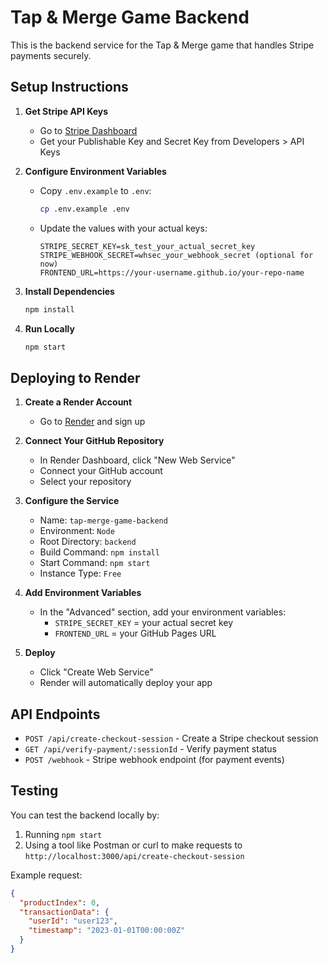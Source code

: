 # Tap & Merge Game Backend

This is the backend service for the Tap & Merge game that handles Stripe payments securely.

## Setup Instructions

1. **Get Stripe API Keys**
   - Go to [Stripe Dashboard](https://dashboard.stripe.com/)
   - Get your Publishable Key and Secret Key from Developers > API Keys

2. **Configure Environment Variables**
   - Copy `.env.example` to `.env`:
     ```bash
     cp .env.example .env
     ```
   - Update the values with your actual keys:
     ```
     STRIPE_SECRET_KEY=sk_test_your_actual_secret_key
     STRIPE_WEBHOOK_SECRET=whsec_your_webhook_secret (optional for now)
     FRONTEND_URL=https://your-username.github.io/your-repo-name
     ```

3. **Install Dependencies**
   ```bash
   npm install
   ```

4. **Run Locally**
   ```bash
   npm start
   ```

## Deploying to Render

1. **Create a Render Account**
   - Go to [Render](https://render.com/) and sign up

2. **Connect Your GitHub Repository**
   - In Render Dashboard, click "New Web Service"
   - Connect your GitHub account
   - Select your repository

3. **Configure the Service**
   - Name: `tap-merge-game-backend`
   - Environment: `Node`
   - Root Directory: `backend`
   - Build Command: `npm install`
   - Start Command: `npm start`
   - Instance Type: `Free`

4. **Add Environment Variables**
   - In the "Advanced" section, add your environment variables:
     - `STRIPE_SECRET_KEY` = your actual secret key
     - `FRONTEND_URL` = your GitHub Pages URL

5. **Deploy**
   - Click "Create Web Service"
   - Render will automatically deploy your app

## API Endpoints

- `POST /api/create-checkout-session` - Create a Stripe checkout session
- `GET /api/verify-payment/:sessionId` - Verify payment status
- `POST /webhook` - Stripe webhook endpoint (for payment events)

## Testing

You can test the backend locally by:
1. Running `npm start`
2. Using a tool like Postman or curl to make requests to `http://localhost:3000/api/create-checkout-session`

Example request:
```json
{
  "productIndex": 0,
  "transactionData": {
    "userId": "user123",
    "timestamp": "2023-01-01T00:00:00Z"
  }
}
```